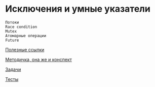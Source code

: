 # Исключения и умные указатели
```
Потоки
Race condition
Mutex
Атомарные операции
Future
```

[Полезные ссылки](urls.md)

[Методичка, она же и конспект](students.md)

[Задачи](tasks/)

[Тесты](tests.md)